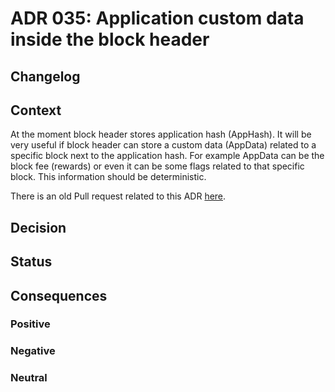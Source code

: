 # ADR 035: Application custom data inside the block header

## Changelog

## Context
At the moment block header stores application hash (AppHash). It will be very useful if block header can store a custom data (AppData) related to a specific block next to the application hash.
For example AppData can be the block fee (rewards) or even it can be some flags related to that specific block. This information should be deterministic.

There is an old Pull request related to this ADR [here](https://github.com/tendermint/tendermint/pull/1953).

## Decision

## Status

## Consequences

### Positive

### Negative

### Neutral
